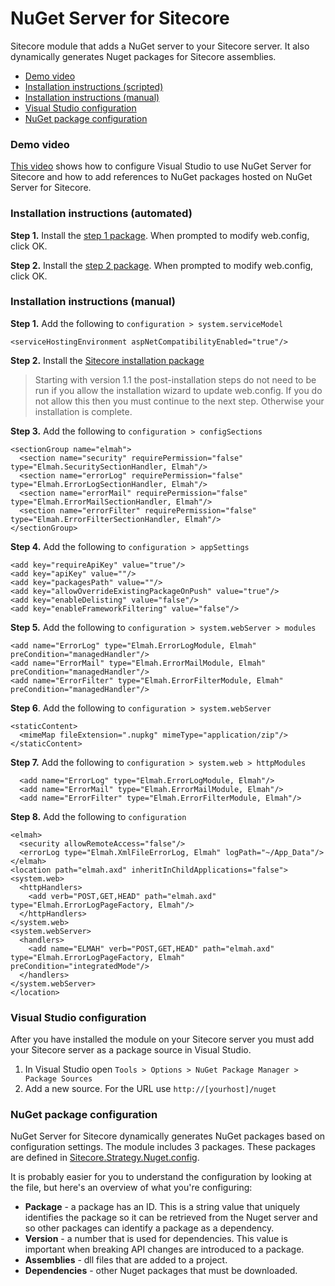 # NuGet Server for Sitecore
Sitecore module that adds a NuGet server to your Sitecore server. It also dynamically generates Nuget packages for Sitecore assemblies.

* [Demo video](#demo)
* [Installation instructions (scripted)](#installation-scripted)
* [Installation instructions (manual)](#installation-manual)
* [Visual Studio configuration](#vsconfig)
* [NuGet package configuration](#nugetconfig)

### <a name="demo">Demo video</a>
[This video](https://www.youtube.com/watch?v=vgehATYyvYw) shows how to configure Visual Studio to use NuGet Server for Sitecore and how to add references to NuGet packages hosted on NuGet Server for Sitecore.

### <a name="installation-scripted">Installation instructions (automated)</a>
**Step 1.** Install the [step 1 package](https://github.com/adamconn/sitecore-nuget-server/tree/master/software). When prompted to modify web.config, click OK.

**Step 2.** Install the [step 2 package](https://github.com/adamconn/sitecore-nuget-server/tree/master/software). When prompted to modify web.config, click OK.

### <a name="installation-manual">Installation instructions (manual)</a>
**Step 1.** Add the following to `configuration > system.serviceModel` 

	<serviceHostingEnvironment aspNetCompatibilityEnabled="true"/>

**Step 2.** Install the [Sitecore installation package](https://github.com/adamconn/sitecore-nuget-server/raw/master/software/NuGet%20Server%20for%20Sitecore-1.1%20rev.%20150421.zip)

> Starting with version 1.1 the post-installation steps do not need to be run if you allow the installation wizard to update web.config. If you do not allow this then you must continue to the next step. Otherwise your installation is complete.

**Step 3.** Add the following to `configuration > configSections`

	<sectionGroup name="elmah">
	  <section name="security" requirePermission="false" type="Elmah.SecuritySectionHandler, Elmah"/>
	  <section name="errorLog" requirePermission="false" type="Elmah.ErrorLogSectionHandler, Elmah"/>
	  <section name="errorMail" requirePermission="false" type="Elmah.ErrorMailSectionHandler, Elmah"/>
	  <section name="errorFilter" requirePermission="false" type="Elmah.ErrorFilterSectionHandler, Elmah"/>
	</sectionGroup>

**Step 4.** Add the following to `configuration > appSettings`

    <add key="requireApiKey" value="true"/>
    <add key="apiKey" value=""/>
    <add key="packagesPath" value=""/>
    <add key="allowOverrideExistingPackageOnPush" value="true"/>
    <add key="enableDelisting" value="false"/>
    <add key="enableFrameworkFiltering" value="false"/>

**Step 5.** Add the following to `configuration > system.webServer > modules`

	<add name="ErrorLog" type="Elmah.ErrorLogModule, Elmah" preCondition="managedHandler"/>
	<add name="ErrorMail" type="Elmah.ErrorMailModule, Elmah" preCondition="managedHandler"/>
	<add name="ErrorFilter" type="Elmah.ErrorFilterModule, Elmah" preCondition="managedHandler"/>

**Step 6**. Add the following to `configuration > system.webServer`

    <staticContent>
      <mimeMap fileExtension=".nupkg" mimeType="application/zip"/>
    </staticContent>

**Step 7.** Add the following to `configuration > system.web > httpModules`

      <add name="ErrorLog" type="Elmah.ErrorLogModule, Elmah"/>
      <add name="ErrorMail" type="Elmah.ErrorMailModule, Elmah"/>
      <add name="ErrorFilter" type="Elmah.ErrorFilterModule, Elmah"/>

**Step 8.** Add the following to `configuration`

	<elmah>
	  <security allowRemoteAccess="false"/>
	  <errorLog type="Elmah.XmlFileErrorLog, Elmah" logPath="~/App_Data"/>
	</elmah>
	<location path="elmah.axd" inheritInChildApplications="false">
	<system.web>
	  <httpHandlers>
	    <add verb="POST,GET,HEAD" path="elmah.axd" type="Elmah.ErrorLogPageFactory, Elmah"/>
	  </httpHandlers>
	</system.web>
	<system.webServer>
	  <handlers>
	    <add name="ELMAH" verb="POST,GET,HEAD" path="elmah.axd" type="Elmah.ErrorLogPageFactory, Elmah" preCondition="integratedMode"/>
	  </handlers>
	</system.webServer>
	</location>

### <a name="vsconfig">Visual Studio configuration</a>
After you have installed the module on your Sitecore server you must add your Sitecore server as a package source in Visual Studio.

1. In Visual Studio open `Tools > Options > NuGet Package Manager > Package Sources`
2. Add a new source. For the URL use `http://[yourhost]/nuget`

### <a name="nugetconfig">NuGet package configuration</a>
NuGet Server for Sitecore dynamically generates NuGet packages based on configuration settings. The module includes 3 packages. These packages are defined in [Sitecore.Strategy.Nuget.config](https://github.com/adamconn/sitecore-nuget-server/raw/master/source/Sitecore.Strategy.Nuget/App_Config/Include/Sitecore.Strategy.Nuget.config).

It is probably easier for you to understand the configuration by looking at the file, but here's an overview of what you're configuring:

* **Package** - a package has an ID. This is a string value that uniquely identifies the package so it can be retrieved from the Nuget server and so other packages can identify a package as a dependency.  
* **Version** - a number that is used for dependencies. This value is important when breaking API changes are introduced to a package.
* **Assemblies** - dll files that are added to a project.
* **Dependencies** - other Nuget packages that must be downloaded.